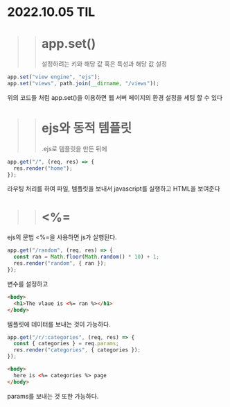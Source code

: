 # 2022.10.05 TIL

> > # app.set()
> >
> > 설정하려는 키와 해당 값 혹은 특성과 해당 값 설정

```javascript
app.set("view engine", "ejs");
app.set("views", path.join(__dirname, "/views"));
```

위의 코드들 처럼 app.set()을 이용하면 웹 서버 페이지의 환경 설정을 세팅 할 수 있다

> > # ejs와 동적 템플릿
> >
> > .ejs로 템플릿을 만든 뒤에

```javascript
app.get("/", (req, res) => {
  res.render("home");
});
```

라우팅 처리를 하여 파일, 템플릿을 보내서 javascript를 실행하고 HTML을 보여준다

> > # <%=

ejs의 문법 <%=을 사용하면 js가 실행된다.

```javascript
app.get("/random", (req, res) => {
  const ran = Math.floor(Math.random() * 10) + 1;
  res.render("random", { ran });
});
```

변수를 설정하고

```html
<body>
  <h1>The vlaue is <%= ran %></h1>
</body>
```

템플릿에 데이터를 보내는 것이 가능하다.

```javascript
app.get("/r/:categories", (req, res) => {
  const { categories } = req.params;
  res.render("categories", { categories });
});
```

```html
<body>
  here is <%= categories %> page
</body>
```

params를 보내는 것 또한 가능하다.
